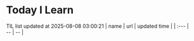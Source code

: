 # Today I Learn 
TIL list updated at 2025-08-08 03:00:21
| name | url | updated time |
| :--- | -- | -- |

